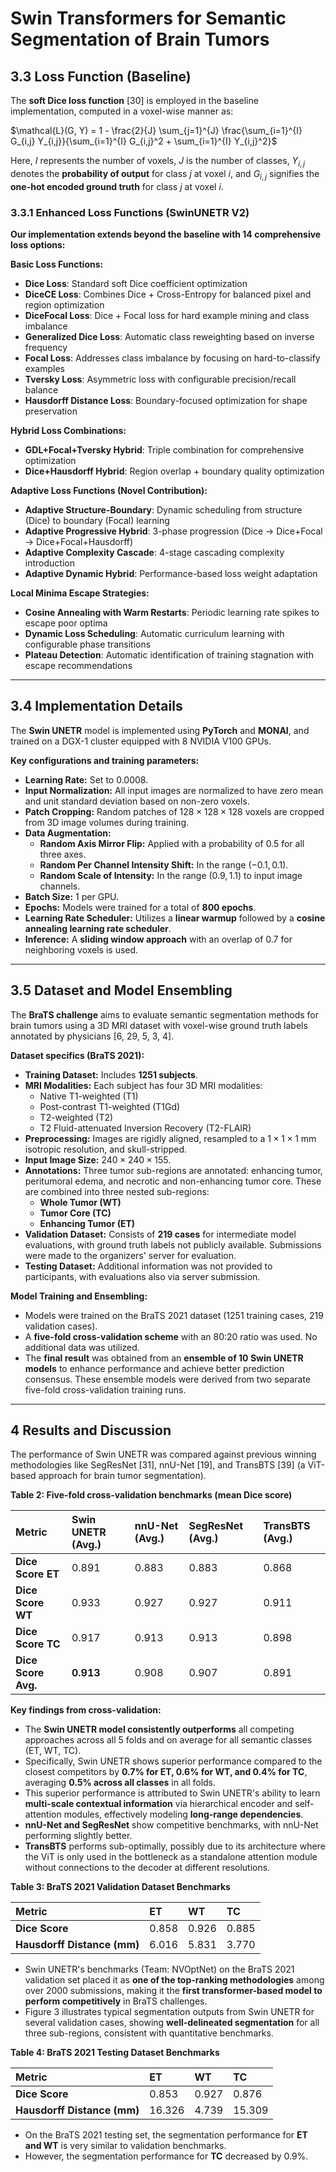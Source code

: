 # Swin Transformers for Semantic Segmentation of Brain Tumors

## 3.3 Loss Function (Baseline)

The **soft Dice loss function** [30] is employed in the baseline implementation, computed in a voxel-wise manner as:

$\mathcal{L}(G, Y) = 1 - \frac{2}{J} \sum_{j=1}^{J} \frac{\sum_{i=1}^{I} G_{i,j} Y_{i,j}}{\sum_{i=1}^{I} G_{i,j}^2 + \sum_{i=1}^{I} Y_{i,j}^2}$

Here, $I$ represents the number of voxels, $J$ is the number of classes, $Y_{i,j}$ denotes the **probability of output** for class $j$ at voxel $i$, and $G_{i,j}$ signifies the **one-hot encoded ground truth** for class $j$ at voxel $i$.

### 3.3.1 Enhanced Loss Functions (SwinUNETR V2)

**Our implementation extends beyond the baseline with 14 comprehensive loss options:**

**Basic Loss Functions:**
- **Dice Loss**: Standard soft Dice coefficient optimization
- **DiceCE Loss**: Combines Dice + Cross-Entropy for balanced pixel and region optimization
- **DiceFocal Loss**: Dice + Focal loss for hard example mining and class imbalance
- **Generalized Dice Loss**: Automatic class reweighting based on inverse frequency
- **Focal Loss**: Addresses class imbalance by focusing on hard-to-classify examples
- **Tversky Loss**: Asymmetric loss with configurable precision/recall balance
- **Hausdorff Distance Loss**: Boundary-focused optimization for shape preservation

**Hybrid Loss Combinations:**
- **GDL+Focal+Tversky Hybrid**: Triple combination for comprehensive optimization
- **Dice+Hausdorff Hybrid**: Region overlap + boundary quality optimization

**Adaptive Loss Functions (Novel Contribution):**
- **Adaptive Structure-Boundary**: Dynamic scheduling from structure (Dice) to boundary (Focal) learning
- **Adaptive Progressive Hybrid**: 3-phase progression (Dice → Dice+Focal → Dice+Focal+Hausdorff)
- **Adaptive Complexity Cascade**: 4-stage cascading complexity introduction
- **Adaptive Dynamic Hybrid**: Performance-based loss weight adaptation

**Local Minima Escape Strategies:**
- **Cosine Annealing with Warm Restarts**: Periodic learning rate spikes to escape poor optima
- **Dynamic Loss Scheduling**: Automatic curriculum learning with configurable phase transitions
- **Plateau Detection**: Automatic identification of training stagnation with escape recommendations

---

## 3.4 Implementation Details

The **Swin UNETR** model is implemented using **PyTorch** and **MONAI**, and trained on a DGX-1 cluster equipped with 8 NVIDIA V100 GPUs.

**Key configurations and training parameters:**

* **Learning Rate:** Set to 0.0008.
* **Input Normalization:** All input images are normalized to have zero mean and unit standard deviation based on non-zero voxels.
* **Patch Cropping:** Random patches of $128 \times 128 \times 128$ voxels are cropped from 3D image volumes during training.
* **Data Augmentation:**
    * **Random Axis Mirror Flip:** Applied with a probability of 0.5 for all three axes.
    * **Random Per Channel Intensity Shift:** In the range $(-0.1, 0.1)$.
    * **Random Scale of Intensity:** In the range $(0.9, 1.1)$ to input image channels.
* **Batch Size:** 1 per GPU.
* **Epochs:** Models were trained for a total of **800 epochs**.
* **Learning Rate Scheduler:** Utilizes a **linear warmup** followed by a **cosine annealing learning rate scheduler**.
* **Inference:** A **sliding window approach** with an overlap of 0.7 for neighboring voxels is used.

---

## 3.5 Dataset and Model Ensembling

The **BraTS challenge** aims to evaluate semantic segmentation methods for brain tumors using a 3D MRI dataset with voxel-wise ground truth labels annotated by physicians [6, 29, 5, 3, 4].

**Dataset specifics (BraTS 2021):**

* **Training Dataset:** Includes **1251 subjects**.
* **MRI Modalities:** Each subject has four 3D MRI modalities:
    * Native T1-weighted (T1)
    * Post-contrast T1-weighted (T1Gd)
    * T2-weighted (T2)
    * T2 Fluid-attenuated Inversion Recovery (T2-FLAIR)
* **Preprocessing:** Images are rigidly aligned, resampled to a $1 \times 1 \times 1$ mm isotropic resolution, and skull-stripped.
* **Input Image Size:** $240 \times 240 \times 155$.
* **Annotations:** Three tumor sub-regions are annotated: enhancing tumor, peritumoral edema, and necrotic and non-enhancing tumor core. These are combined into three nested sub-regions:
    * **Whole Tumor (WT)**
    * **Tumor Core (TC)**
    * **Enhancing Tumor (ET)**
* **Validation Dataset:** Consists of **219 cases** for intermediate model evaluations, with ground truth labels not publicly available. Submissions were made to the organizers' server for evaluation.
* **Testing Dataset:** Additional information was not provided to participants, with evaluations also via server submission.

**Model Training and Ensembling:**

* Models were trained on the BraTS 2021 dataset (1251 training cases, 219 validation cases).
* A **five-fold cross-validation scheme** with an 80:20 ratio was used. No additional data was utilized.
* The **final result** was obtained from an **ensemble of 10 Swin UNETR models** to enhance performance and achieve better prediction consensus. These ensemble models were derived from two separate five-fold cross-validation training runs.

---

## 4 Results and Discussion

The performance of Swin UNETR was compared against previous winning methodologies like SegResNet [31], nnU-Net [19], and TransBTS [39] (a ViT-based approach for brain tumor segmentation).

**Table 2: Five-fold cross-validation benchmarks (mean Dice score)**

| Metric           | Swin UNETR (Avg.) | nnU-Net (Avg.) | SegResNet (Avg.) | TransBTS (Avg.) |
| :--------------- | :---------------- | :------------- | :--------------- | :-------------- |
| **Dice Score ET** | 0.891             | 0.883          | 0.883            | 0.868           |
| **Dice Score WT** | 0.933             | 0.927          | 0.927            | 0.911           |
| **Dice Score TC** | 0.917             | 0.913          | 0.913            | 0.898           |
| **Dice Score Avg.**| **0.913** | 0.908          | 0.907            | 0.891           |

**Key findings from cross-validation:**

* The **Swin UNETR model consistently outperforms** all competing approaches across all 5 folds and on average for all semantic classes (ET, WT, TC).
* Specifically, Swin UNETR shows superior performance compared to the closest competitors by **0.7% for ET, 0.6% for WT, and 0.4% for TC**, averaging **0.5% across all classes** in all folds.
* This superior performance is attributed to Swin UNETR's ability to learn **multi-scale contextual information** via hierarchical encoder and self-attention modules, effectively modeling **long-range dependencies**.
* **nnU-Net and SegResNet** show competitive benchmarks, with nnU-Net performing slightly better.
* **TransBTS** performs sub-optimally, possibly due to its architecture where the ViT is only used in the bottleneck as a standalone attention module without connections to the decoder at different resolutions.

**Table 3: BraTS 2021 Validation Dataset Benchmarks**

| Metric                     | ET      | WT      | TC      |
| :------------------------- | :------ | :------ | :------ |
| **Dice Score** | 0.858   | 0.926   | 0.885   |
| **Hausdorff Distance (mm)**| 6.016   | 5.831   | 3.770   |

* Swin UNETR's benchmarks (Team: NVOptNet) on the BraTS 2021 validation set placed it as **one of the top-ranking methodologies** among over 2000 submissions, making it the **first transformer-based model to perform competitively** in BraTS challenges.
* Figure 3 illustrates typical segmentation outputs from Swin UNETR for several validation cases, showing **well-delineated segmentation** for all three sub-regions, consistent with quantitative benchmarks.

**Table 4: BraTS 2021 Testing Dataset Benchmarks**

| Metric                     | ET      | WT      | TC      |
| :------------------------- | :------ | :------ | :------ |
| **Dice Score** | 0.853   | 0.927   | 0.876   |
| **Hausdorff Distance (mm)**| 16.326  | 4.739   | 15.309  |

* On the BraTS 2021 testing set, the segmentation performance for **ET and WT** is very similar to validation benchmarks.
* However, the segmentation performance for **TC** decreased by 0.9%.